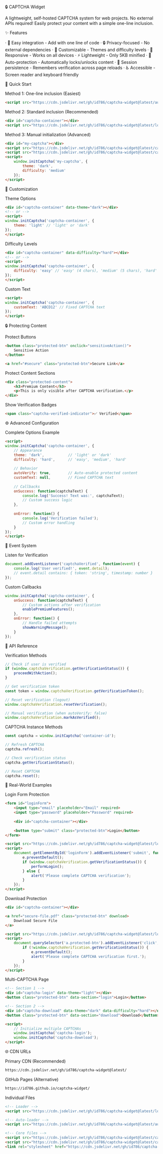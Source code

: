 🔒 CAPTCHA Widget

A lightweight, self-hosted CAPTCHA system for web projects. No external APIs required! Easily protect your content with a simple one-line inclusion.

✨ Features

· 🚀 Easy integration - Add with one line of code
· 🔒 Privacy-focused - No external dependencies
· 🎨 Customizable - Themes and difficulty levels
· 📱 Responsive - Works on all devices
· ⚡ Lightweight - Only 5KB minified
· 🎯 Auto-protection - Automatically locks/unlocks content
· 💾 Session persistence - Remembers verification across page reloads
· ♿ Accessible - Screen reader and keyboard friendly

🚀 Quick Start

Method 1: One-line inclusion (Easiest)

```html
<script src="https://cdn.jsdelivr.net/gh/id786/captcha-widget@latest/auto-loader.js"></script>
```

Method 2: Standard inclusion (Recommended)

```html
<div id="captcha-container"></div>
<script src="https://cdn.jsdelivr.net/gh/id786/captcha-widget@latest/loader.js"></script>
```

Method 3: Manual initialization (Advanced)

```html
<div id="my-captcha"></div>
<script src="https://cdn.jsdelivr.net/gh/id786/captcha-widget@latest/captcha-verification.js"></script>
<script src="https://cdn.jsdelivr.net/gh/id786/captcha-widget@latest/captcha-widget.js"></script>
<script>
    window.initCaptcha('my-captcha', {
        theme: 'dark',
        difficulty: 'medium'
    });
</script>
```

🎨 Customization

Theme Options

```html
<div id="captcha-container" data-theme="dark"></div>
<!-- or -->
<script>
window.initCaptcha('captcha-container', {
    theme: 'light' // 'light' or 'dark'
});
</script>
```

Difficulty Levels

```html
<div id="captcha-container" data-difficulty="hard"></div>
<!-- or -->
<script>
window.initCaptcha('captcha-container', {
    difficulty: 'easy' // 'easy' (4 chars), 'medium' (5 chars), 'hard' (6 chars)
});
</script>
```

Custom Text

```html
<script>
window.initCaptcha('captcha-container', {
    customText: 'ABCD12' // Fixed CAPTCHA text
});
</script>
```

🔒 Protecting Content

Protect Buttons

```html
<button class="protected-btn" onclick="sensitiveAction()">
    Sensitive Action
</button>

<a href="#secure" class="protected-btn">Secure Link</a>
```

Protect Content Sections

```html
<div class="protected-content">
    <h3>Premium Content</h3>
    <p>This is only visible after CAPTCHA verification.</p>
</div>
```

Show Verification Badges

```html
<span class="captcha-verified-indicator">✅ Verified</span>
```

⚙️ Advanced Configuration

Complete Options Example

```html
<script>
window.initCaptcha('captcha-container', {
    // Appearance
    theme: 'dark',           // 'light' or 'dark'
    difficulty: 'hard',      // 'easy', 'medium', 'hard'
    
    // Behavior
    autoVerify: true,        // Auto-enable protected content
    customText: null,        // Fixed CAPTCHA text
    
    // Callbacks
    onSuccess: function(captchaText) {
        console.log('Success! Text was:', captchaText);
        // Custom success logic
    },
    
    onError: function() {
        console.log('Verification failed');
        // Custom error handling
    }
});
</script>
```

📡 Event System

Listen for Verification

```javascript
document.addEventListener('captchaVerified', function(event) {
    console.log('User verified!', event.detail);
    // event.detail contains: { token: 'string', timestamp: number }
});
```

Custom Callbacks

```javascript
window.initCaptcha('captcha-container', {
    onSuccess: function(captchaText) {
        // Custom actions after verification
        enablePremiumFeatures();
    },
    onError: function() {
        // Handle failed attempts
        showWarningMessage();
    }
});
```

🔧 API Reference

Verification Methods

```javascript
// Check if user is verified
if (window.captchaVerification.getVerificationStatus()) {
    proceedWithAction();
}

// Get verification token
const token = window.captchaVerification.getVerificationToken();

// Reset verification (logout)
window.captchaVerification.resetVerification();

// Manual verification (when autoVerify: false)
window.captchaVerification.markAsVerified();
```

CAPTCHA Instance Methods

```javascript
const captcha = window.initCaptcha('container-id');

// Refresh CAPTCHA
captcha.refresh();

// Check verification status
captcha.getVerificationStatus();

// Reset CAPTCHA
captcha.reset();
```

🎯 Real-World Examples

Login Form Protection

```html
<form id="loginForm">
    <input type="email" placeholder="Email" required>
    <input type="password" placeholder="Password" required>
    
    <div id="captcha-container"></div>
    
    <button type="submit" class="protected-btn">Login</button>
</form>

<script src="https://cdn.jsdelivr.net/gh/id786/captcha-widget@latest/loader.js"></script>
<script>
    document.getElementById('loginForm').addEventListener('submit', function(e) {
        e.preventDefault();
        if (window.captchaVerification.getVerificationStatus()) {
            performLogin();
        } else {
            alert('Please complete CAPTCHA verification');
        }
    });
</script>
```

Download Protection

```html
<div id="captcha-container"></div>

<a href="secure-file.pdf" class="protected-btn" download>
    Download Secure File
</a>

<script src="https://cdn.jsdelivr.net/gh/id786/captcha-widget@latest/loader.js"></script>
<script>
    document.querySelector('a.protected-btn').addEventListener('click', function(e) {
        if (!window.captchaVerification.getVerificationStatus()) {
            e.preventDefault();
            alert('Please complete CAPTCHA verification first.');
        }
    });
</script>
```

Multi-CAPTCHA Page

```html
<!-- Section 1 -->
<div id="captcha-login" data-theme="light"></div>
<button class="protected-btn" data-section="login">Login</button>

<!-- Section 2 -->
<div id="captcha-download" data-theme="dark" data-difficulty="hard"></div>
<button class="protected-btn" data-section="download">Download</button>

<script>
    // Initialize multiple CAPTCHAs
    window.initCaptcha('captcha-login');
    window.initCaptcha('captcha-download');
</script>
```

🌐 CDN URLs

Primary CDN (Recommended)

```html
https://cdn.jsdelivr.net/gh/id786/captcha-widget@latest/
```

GitHub Pages (Alternative)

```html
https://id786.github.io/captcha-widget/
```

Individual Files

```html
<!-- Loader -->
<script src="https://cdn.jsdelivr.net/gh/id786/captcha-widget@latest/loader.js"></script>

<!-- Auto-loader -->
<script src="https://cdn.jsdelivr.net/gh/id786/captcha-widget@latest/auto-loader.js"></script>

<!-- Core files -->
<script src="https://cdn.jsdelivr.net/gh/id786/captcha-widget@latest/captcha-widget.js"></script>
<script src="https://cdn.jsdelivr.net/gh/id786/captcha-widget@latest/captcha-verification.js"></script>
<link rel="stylesheet" href="https://cdn.jsdelivr.net/gh/id786/captcha-widget@latest/styles.css">
```
